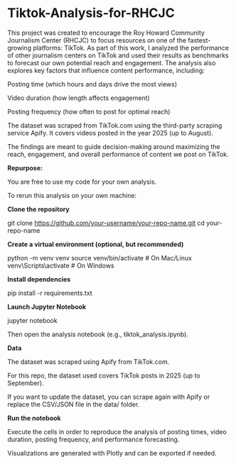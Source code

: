 # Tiktok-Analysis-for-RHCJC
This project was created to encourage the Roy Howard Community Journalism Center (RHCJC) to focus resources on one of the fastest-growing platforms: TikTok.
As part of this work, I analyzed the performance of other journalism centers on TikTok and used their results as benchmarks to forecast our own potential reach and engagement. The analysis also explores key factors that influence content performance, including:

Posting time (which hours and days drive the most views)

Video duration (how length affects engagement)

Posting frequency (how often to post for optimal reach)

The dataset was scraped from TikTok.com using the third-party scraping service Apify. It covers videos posted in the year 2025 (up to August).

The findings are meant to guide decision-making around maximizing the reach, engagement, and overall performance of content we post on TikTok.



**Repurpose:**

You are free to use my code for your own analysis. 

To rerun this analysis on your own machine:

**Clone the repository**

git clone https://github.com/your-username/your-repo-name.git
cd your-repo-name


**Create a virtual environment (optional, but recommended)**

python -m venv venv
source venv/bin/activate   # On Mac/Linux
venv\Scripts\activate      # On Windows


**Install dependencies**

pip install -r requirements.txt


**Launch Jupyter Notebook**

jupyter notebook


Then open the analysis notebook (e.g., tiktok_analysis.ipynb).

**Data**

The dataset was scraped using Apify
 from TikTok.com.

For this repo, the dataset used covers TikTok posts in 2025 (up to September).

If you want to update the dataset, you can scrape again with Apify or replace the CSV/JSON file in the data/ folder.

**Run the notebook**

Execute the cells in order to reproduce the analysis of posting times, video duration, posting frequency, and performance forecasting.

Visualizations are generated with Plotly and can be exported if needed.
